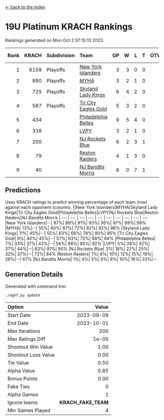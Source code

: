 [<- back to the index](readme.md)
# 19U Platinum KRACH Rankings
Rankings generated on Mon Oct  2 07:15:13 2023.

Rank|KRACH|Subdivision|Team|GP|W|L|T|OTW|OTL|SoS|Exp Wins|Win Diff
---:|---:|:---|:---|---:|---:|---:|---:|---:|---:|---:|---:|---:
1|6158|Playoffs|[New York Islanders](https://gamesheetstats.com/seasons/3663/teams/140861/schedule)|3|3|0|0|0|0|252|3.8|-0.0
2|890|Playoffs|[MYHA](https://gamesheetstats.com/seasons/3663/teams/140863/schedule)|3|2|1|0|0|0|409|2.9|0.0
3|725|Playoffs|[Skyland Lady Kings](https://gamesheetstats.com/seasons/3663/teams/140865/schedule)|6|4|2|0|0|0|1119|4.9|0.0
4|587|Playoffs|[Tri City Eagles Gold](https://gamesheetstats.com/seasons/3663/teams/140869/schedule)|5|3|2|0|0|0|378|3.9|0.0
5|434||[Philadelphia Belles](https://gamesheetstats.com/seasons/3663/teams/140864/schedule)|9|5|4|0|0|0|424|5.9|0.0
6|338||[LVPY](https://gamesheetstats.com/seasons/3663/teams/140860/schedule)|3|2|1|0|0|0|179|2.9|0.0
7|200||[NJ Rockets Blue](https://gamesheetstats.com/seasons/3663/teams/140867/schedule)|6|2|3|1|0|0|1097|3.4|0.0
8|79||[Reston Raiders](https://gamesheetstats.com/seasons/3663/teams/140868/schedule)|4|1|3|0|0|0|288|1.9|0.0
9|40||[NJ Bandits Morris](https://gamesheetstats.com/seasons/3663/teams/140866/schedule)|8|0|7|1|0|0|1023|1.4|0.0

## Predictions
Uses KRACH ratings to predict winning percentage of each team (row) against each opponent (column).
||New York Islanders|MYHA|Skyland Lady Kings|Tri City Eagles Gold|Philadelphia Belles|LVPY|NJ Rockets Blue|Reston Raiders|NJ Bandits Morris
| --: | --: | --: | --: | --: | --: | --: | --: | --: | --: 
|New York Islanders|--| 87%| 89%| 91%| 93%| 95%| 97%| 99%| 99%
|MYHA| 13%|--| 55%| 60%| 67%| 72%| 82%| 92%| 96%
|Skyland Lady Kings| 11%| 45%|--| 55%| 63%| 68%| 78%| 90%| 95%
|Tri City Eagles Gold|  9%| 40%| 45%|--| 57%| 63%| 75%| 88%| 94%
|Philadelphia Belles|  7%| 33%| 37%| 43%|--| 56%| 68%| 85%| 92%
|LVPY|  5%| 28%| 32%| 37%| 44%|--| 63%| 81%| 90%
|NJ Rockets Blue|  3%| 18%| 22%| 25%| 32%| 37%|--| 72%| 84%
|Reston Raiders|  1%|  8%| 10%| 12%| 15%| 19%| 28%|--| 67%
|NJ Bandits Morris|  1%|  4%|  5%|  6%|  8%| 10%| 16%| 33%|--

## Generation Details

Generated with command line:
```
./aghf.py update
```

| Option | Value |
| :----- | ----: |
| Start Date | 2023-09-09 |
| End Date | 2023-10-01 |
| Max Iterations | 200 |
| Max Ratings Diff | 1e-05 |
| Shootout Win Value | 1.00 |
| Shootout Loss Value | 0.00 |
| Tie Value | 0.50 |
| Alpha Value | 0.85 |
| Bonus Points | 0.00 |
| Fake Ties | 0 |
| Alpha Games | 1 |
| Ignore teams | __KRACH_FAKE_TEAM__ |
| Min Games Played | 4 |


